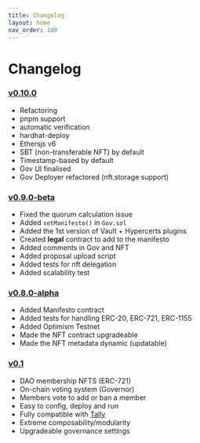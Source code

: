 ```yaml
---
title: Changelog
layout: home
nav_order: 100
---
```


# Changelog

### [v0.10.0](https://github.com/w3hc/gov/releases/tag/v0.10.0)

- Refactoring
- pnpm support
- automatic verification
- hardhat-deploy
- Ethersjs v6
- SBT (non-transferable NFT) by default
- Timestamp-based by default
- Gov UI finalised
- Gov Deployer refactored (nft.storage support)

### [v0.9.0-beta](https://github.com/w3hc/gov/releases/tag/v0.9.0-beta)

- Fixed the quorum calculation issue
- Added `setManifesto()` in `Gov.sol`
- Added the 1st version of Vault + Hypercerts plugins
- Created **legal** contract to add to the manifesto
- Added comments in Gov and NFT
- Added proposal upload script
- Added tests for nft delegation
- Added scalability test

### [v0.8.0-alpha](https://github.com/w3hc/gov/releases/tag/v0.8.0-alpha)

- Added Manifesto contract
- Added tests for handling ERC-20, ERC-721, ERC-1155
- Added Optimism Testnet
- Made the NFT contract upgradeable
- Made the NFT metadata dynamic (updatable)

### [v0.1](https://github.com/w3hc/gov/releases/tag/v.0.1.0)

- DAO membership NFTS (ERC-721)
- On-chain voting system (Governor)
- Members vote to add or ban a member
- Easy to config, deploy and run
- Fully compatible with [Tally](https://www.tally.xyz/)
- Extreme composability/modularity
- Upgradeable governance settings